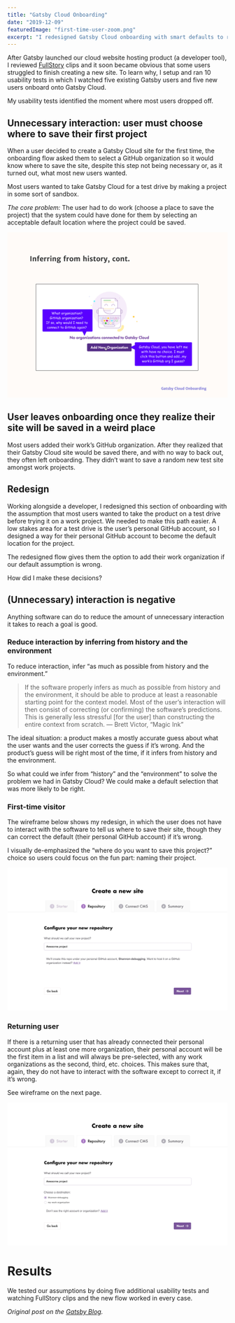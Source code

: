 ```yaml
---
title: "Gatsby Cloud Onboarding"
date: "2019-12-09"
featuredImage: "first-time-user-zoom.png"
excerpt: "I redesigned Gatsby Cloud onboarding with smart defaults to reduce the user’s cognitive load."
---
```


After Gatsby launched our cloud website hosting product (a developer tool), I reviewed [FullStory](https://www.fullstory.com/) clips and it soon became obvious that some users struggled to finish creating a new site. To learn why, I setup and ran 10 usability tests in which I watched five existing Gatsby users and five new users onboard onto Gatsby Cloud.

My usability tests identified the moment where most users dropped off.

## Unnecessary interaction: user must choose where to save their first project
When a user decided to create a Gatsby Cloud site for the first time, the onboarding flow asked them to select a GitHub organization so it would know where to save the site, despite this step not being necessary or, as it turned out, what most new users wanted.

Most users wanted to take Gatsby Cloud for a test drive by making a project in some sort of sandbox.

*The core problem:* The user had to do work (choose a place to save the project) that the system could have done for them by selecting an acceptable default location where the project could be saved.

![Users confused when adding organization](2-user-history.png)

## User leaves onboarding once they realize their site will be saved in a weird place
Most users added their work’s GitHub organization. After they realized that their Gatsby Cloud site would be saved there, and with no way to back out, they often left onboarding. They didn’t want to save a random new test site amongst work projects.

## Redesign
Working alongside a developer, I redesigned this section of onboarding with the assumption that most users wanted to take the product on a test drive before trying it on a work project. We needed to make this path easier. A low stakes area for a test drive is the user’s personal GitHub account, so I designed a way for their personal GitHub account to become the default location for the project.

The redesigned flow gives them the option to add their work organization if our default assumption is wrong.

How did I make these decisions?

## (Unnecessary) interaction is negative
Anything software can do to reduce the amount of unnecessary interaction it takes to reach a goal is good.

### Reduce interaction by inferring from history and the environment
To reduce interaction, infer “as much as possible from history and the environment.”

> If the software properly infers as much as possible from history and the environment, it should be able to produce at least a reasonable starting point for the context model. Most of the user’s interaction will then consist of correcting (or confirming) the software’s predictions. This is generally less stressful [for the user] than constructing the entire context from scratch.
— Brett Victor, “Magic Ink”

The ideal situation: a product makes a mostly accurate guess about what the user wants and the user corrects the guess if it’s wrong. And the product’s guess will be right most of the time, if it infers from history and the environment.

So what could we infer from “history” and the “environment” to solve the problem we had in Gatsby Cloud? We could make a default selection that was more likely to be right.

### First-time visitor
The wireframe below shows my redesign, in which the user does not have to interact with the software to tell us where to save their site, though they can correct the default (their personal GitHub account) if it’s wrong.

I visually de-emphasized the “where do you want to save this project?” choice so users could focus on the fun part: naming their project.

![First time user](first-time-user-zoom.png)

### Returning user
If there is a returning user that has already connected their personal account plus at least one more organization, their personal account will be the first item in a list and will always be pre-selected, with any work organizations as the second, third, etc. choices. This makes sure that, again, they do not have to interact with the software except to correct it, if it’s wrong.

See wireframe on the next page.

![Returning user](returning-user-zoom.png)

# Results
We tested our assumptions by doing five additional usability tests and watching FullStory clips and the new flow worked in every case.


_Original post on the [Gatsby Blog](https://www.gatsbyjs.com/blog/2019-12-11-reducing-interaction-cloud)._

